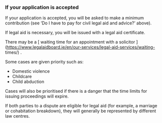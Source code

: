 ###  **If your application is accepted**

If your application is accepted, you will be asked to make a minimum
contribution (see ‘Do I have to pay for civil legal aid and advice?’ above).

If legal aid is necessary, you will be issued with a legal aid certificate.

There may be a [ waiting time for an appointment with a solicitor
](https://www.legalaidboard.ie/en/our-services/legal-aid-services/waiting-
times/) .

Some cases are given priority such as:

  * Domestic violence 
  * Childcare 
  * Child abduction 

Cases will also be prioritised if there is a danger that the time limits for
issuing proceedings will expire.

If both parties to a dispute are eligible for legal aid (for example, a
marriage or cohabitation breakdown), they will generally be represented by
different law centres.
